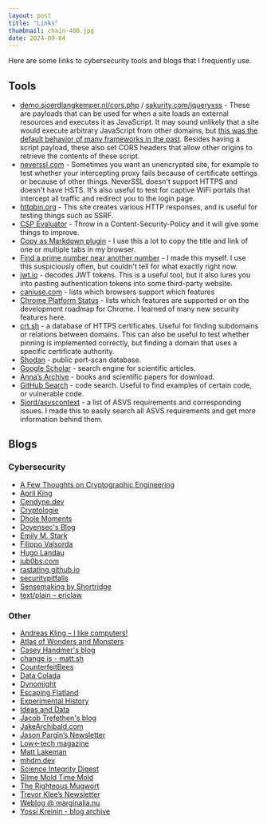 ```yaml
---
layout: post
title: "Links"
thumbnail: chain-480.jpg
date: 2024-09-04
---
```


Here are some links to cybersecurity tools and blogs that I frequently use.

## Tools

- [demo.sjoerdlangkemper.nl/cors.php](https://demo.sjoerdlangkemper.nl/cors.php) / [sakurity.com/jqueryxss](https://sakurity.com/jqueryxss) - These are payloads that can be used for when a site loads an external resources and executes it as JavaScript. It may sound unlikely that a site would execute arbitrary JavaScript from other domains, but [this was the default behavior of many frameworks in the past](https://www.sjoerdlangkemper.nl/2017/09/27/some-libraries-evaluate-remote-javascript/). Besides having a script payload, these also set CORS headers that allow other origins to retrieve the contents of these script.
- [neverssl.com](http://neverssl.com/) - Sometimes you want an unencrypted site, for example to test whether your intercepting proxy fails because of certificate settings or because of other things. NeverSSL doesn't support HTTPS and doesn't have HSTS. It's also useful to test for captive WiFi portals that intercept all traffic and redirect you to the login page.
- [httpbin.org](https://httpbin.org/) - This site creates various HTTP responses, and is useful for testing things such as SSRF.
- [CSP Evaluator](https://csp-evaluator.withgoogle.com/) - Throw in a Content-Security-Policy and it will give some things to improve.
- [Copy as Markdown plugin](https://chromewebstore.google.com/detail/copy-as-markdown/fkeaekngjflipcockcnpobkpbbfbhmdn) - I use this a lot to copy the title and link of one or multiple tabs in my browser.
- [Find a prime number near another number](http://linuxonly.nl/docs/51/148_Find_a_prime_number_near_another_number.html) - I made this myself. I use this suspiciously often, but couldn't tell for what exactly right now.
- [jwt.io](https://jwt.io/) - decodes JWT tokens. This is a useful tool, but it also lures you into pasting authentication tokens into some third-party website.
- [caniuse.com](https://caniuse.com/) - lists which browsers support which features
- [Chrome Platform Status](https://chromestatus.com/roadmap) - lists which features are supported or on the development roadmap for Chrome. I learned of many new security features here.
- [crt.sh](https://crt.sh/) - a database of HTTPS certificates. Useful for finding subdomains or relations between domains. This can also be useful to test whether pinning is implemented correctly, but finding a domain that uses a specific certificate authority.
- [Shodan](https://www.shodan.io/) - public port-scan database.
- [Google Scholar](https://scholar.google.com/) - search engine for scientific articles.
- [Anna’s Archive](https://annas-archive.org/) - books and scientific papers for download.
- [GitHub Search](https://github.com/search?type=code) - code search. Useful to find examples of certain code, or vulnerable code.
- [Sjord/asvscontext](https://github.com/Sjord/asvscontext) - a list of ASVS requirements and corresponding issues. I made this to easily search all ASVS requirements and get more information behind them.

## Blogs

### Cybersecurity

- [A Few Thoughts on Cryptographic Engineering](https://blog.cryptographyengineering.com/)
- [April King](https://grayduck.mn/)
- [Cendyne.dev](https://cendyne.dev/posts/)
- [Cryptologie](https://cryptologie.net/)
- [Dhole Moments](https://soatok.blog/)
- [Doyensec's Blog](https://blog.doyensec.com/)
- [Emily M. Stark](https://emilymstark.com/blog.html)
- [Filippo Valsorda](https://words.filippo.io/)
- [Hugo Landau](https://www.devever.net/~hl/)
- [jub0bs.com](https://jub0bs.com/posts/)
- [rastating.github.io](https://rastating.github.io/)
- [securitypitfalls](https://securitypitfalls.wordpress.com/)
- [Sensemaking by Shortridge](https://kellyshortridge.com/blog/)
- [text/plain – ericlaw](https://textslashplain.com/)

### Other

- [Andreas Kling – I like computers!](https://awesomekling.github.io/)
- [Atlas of Wonders and Monsters](https://etiennefd.substack.com/)
- [Casey Handmer's blog](https://caseyhandmer.wordpress.com/)
- [change is - matt.sh](https://matt.sh/)
- [CounterfeitBees](https://counterfeitbees.substack.com/)
- [Data Colada](https://datacolada.org/)
- [Dynomight](https://dynomight.net/)
- [Escaping Flatland](https://www.henrikkarlsson.xyz/)
- [Experimental History](https://www.experimental-history.com/)
- [Ideas and Data](https://ideasanddata.wordpress.com/)
- [Jacob Trefethen's blog](https://blog.jacobtrefethen.com/)
- [JakeArchibald.com](https://jakearchibald.com/)
- [Jason Pargin’s Newsletter](https://jasonpargin.substack.com/)
- [Low←tech magazine](https://solar.lowtechmagazine.com/)
- [Matt Lakeman](https://mattlakeman.org/)
- [mhdm.dev](https://mhdm.dev/posts/)
- [Science Integrity Digest](https://scienceintegritydigest.com/)
- [Slime Mold Time Mold](https://slimemoldtimemold.com/)
- [The Righteous Mugwort](https://ruthdaniel.substack.com/)
- [Trevor Klee’s Newsletter](https://trevorklee.substack.com/)
- [Weblog @ marginalia.nu](https://www.marginalia.nu/log/)
- [Yossi Kreinin - blog archive](https://yosefk.com/blog/)
